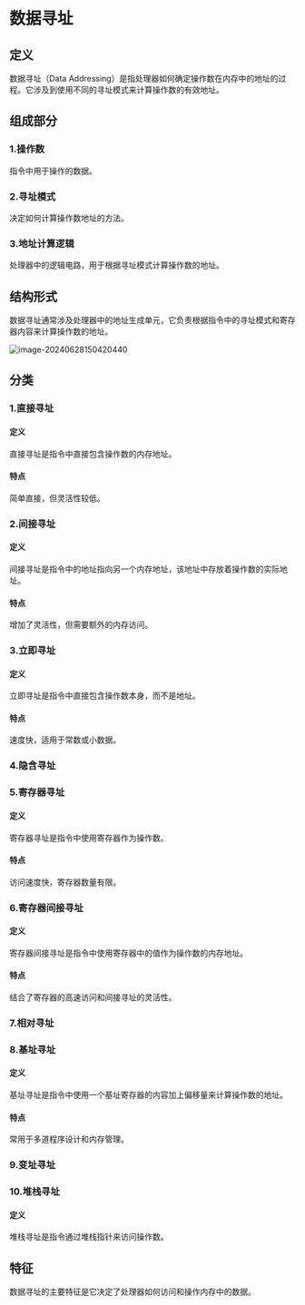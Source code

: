 # 数据寻址

## 定义

数据寻址（Data Addressing）是指处理器如何确定操作数在内存中的地址的过程。它涉及到使用不同的寻址模式来计算操作数的有效地址。

## 组成部分

### 1.操作数

指令中用于操作的数据。

### 2.寻址模式

决定如何计算操作数地址的方法。

### 3.地址计算逻辑

处理器中的逻辑电路，用于根据寻址模式计算操作数的地址。

## 结构形式

数据寻址通常涉及处理器中的地址生成单元，它负责根据指令中的寻址模式和寄存器内容来计算操作数的地址。

![image-20240628150420440](../TyporaImage/计算机组成原理图片/image-20240628150420440.png)

## 分类

### 1.直接寻址

#### 定义

直接寻址是指令中直接包含操作数的内存地址。

#### 特点

简单直接，但灵活性较低。

### 2.间接寻址

#### 定义

间接寻址是指令中的地址指向另一个内存地址，该地址中存放着操作数的实际地址。

#### 特点

增加了灵活性，但需要额外的内存访问。

### 3.立即寻址

#### 定义

立即寻址是指令中直接包含操作数本身，而不是地址。

#### 特点

速度快，适用于常数或小数据。

### 4.隐含寻址

### 5.寄存器寻址

#### 定义

寄存器寻址是指令中使用寄存器作为操作数。

#### 特点

访问速度快，寄存器数量有限。

### 6.寄存器间接寻址

#### 定义

寄存器间接寻址是指令中使用寄存器中的值作为操作数的内存地址。

#### 特点

结合了寄存器的高速访问和间接寻址的灵活性。

### 7.相对寻址

### 8.基址寻址

#### 定义

基址寻址是指令中使用一个基址寄存器的内容加上偏移量来计算操作数的地址。

#### 特点

常用于多道程序设计和内存管理。

### 9.变址寻址

### 10.堆栈寻址

#### 定义

堆栈寻址是指令通过堆栈指针来访问操作数。

## 特征

数据寻址的主要特征是它决定了处理器如何访问和操作内存中的数据。